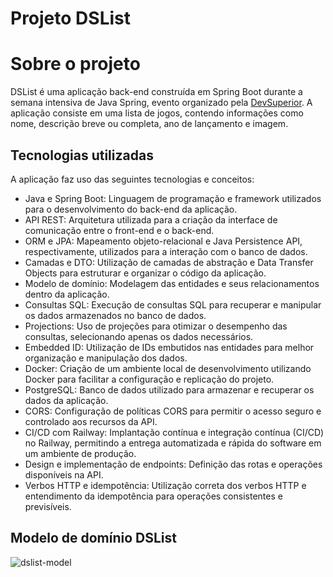 # Projeto DSList

# Sobre o projeto

DSList é uma aplicação back-end construída em Spring Boot durante a semana intensiva de Java Spring, evento organizado pela [DevSuperior](https://devsuperior.com "Site da DevSuperior"). A aplicação consiste em uma lista de jogos, contendo informações como nome, descrição breve ou completa, ano de lançamento e imagem.

## Tecnologias utilizadas

A aplicação faz uso das seguintes tecnologias e conceitos:

- Java e Spring Boot: Linguagem de programação e framework utilizados para o desenvolvimento do back-end da aplicação.
- API REST: Arquitetura utilizada para a criação da interface de comunicação entre o front-end e o back-end.
- ORM e JPA: Mapeamento objeto-relacional e Java Persistence API, respectivamente, utilizados para a interação com o banco de dados.
- Camadas e DTO: Utilização de camadas de abstração e Data Transfer Objects para estruturar e organizar o código da aplicação.
- Modelo de domínio: Modelagem das entidades e seus relacionamentos dentro da aplicação.
- Consultas SQL: Execução de consultas SQL para recuperar e manipular os dados armazenados no banco de dados.
- Projections: Uso de projeções para otimizar o desempenho das consultas, selecionando apenas os dados necessários.
- Embedded ID: Utilização de IDs embutidos nas entidades para melhor organização e manipulação dos dados.
- Docker: Criação de um ambiente local de desenvolvimento utilizando Docker para facilitar a configuração e replicação do projeto.
- PostgreSQL: Banco de dados utilizado para armazenar e recuperar os dados da aplicação.
- CORS: Configuração de políticas CORS para permitir o acesso seguro e controlado aos recursos da API.
- CI/CD com Railway: Implantação contínua e integração contínua (CI/CD) no Railway, permitindo a entrega automatizada e rápida do software em um ambiente de produção.
- Design e implementação de endpoints: Definição das rotas e operações disponíveis na API.
- Verbos HTTP e idempotência: Utilização correta dos verbos HTTP e entendimento da idempotência para operações consistentes e previsíveis.
  
## Modelo de domínio DSList
![dslist-model](https://github.com/ahnaoRaquel/dslist/assets/116274493/11f9f320-6176-4e65-95e7-f0fb8ea3e050)
